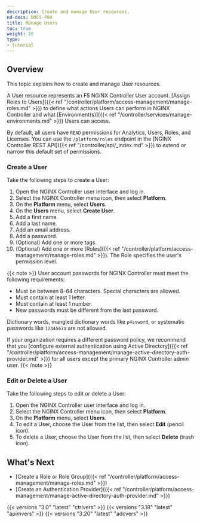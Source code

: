 ```yaml
---
description: Create and manage User resources.
nd-docs: DOCS-784
title: Manage Users
toc: true
weight: 20
type:
- tutorial
---
```


## Overview

This topic explains how to create and manage User resources.

A User resource represents an F5 NGINX Controller User account. [Assign Roles to Users]({{< ref "/controller/platform/access-management/manage-roles.md" >}}) to define what actions Users can perform in NGINX Controller and what [Environment(s)]({{< ref "/controller/services/manage-environments.md" >}}) Users can access.

By default, all users have `READ` permissions for Analytics, Users, Roles, and Licenses. You can use the `/platform/roles` endpoint in the [NGINX Controller REST API]({{< ref "/controller/api/_index.md" >}}) to extend or narrow this default set of permissions.

### Create a User

Take the following steps to create a User:

1. Open the NGINX Controller user interface and log in.
2. Select the NGINX Controller menu icon, then select **Platform**.
3. On the **Platform** menu, select **Users**.
4. On the **Users** menu, select **Create User**.
5. Add a first name.
6. Add a last name.
7. Add an email address.
8. Add a password.
9. (Optional) Add one or more tags.
10. (Optional) Add one or more [Roles]({{< ref "/controller/platform/access-management/manage-roles.md" >}}). The Role specifies the user's permission level.

{{< note >}}
User account passwords for NGINX Controller must meet the following requirements:

- Must be between 8–64 characters. Special characters are allowed.
- Must contain at least 1 letter.
- Must contain at least 1 number.
- New passwords must be different from the last password.

Dictionary words, mangled dictionary words like `p4ssword`, or systematic passwords like `1234567a` are not allowed.

If your organization requires a different password policy, we recommend that you [configure external authentication using Active Directory]({{< ref "/controller/platform/access-management/manage-active-directory-auth-provider.md" >}}) for all users except the primary NGINX Controller admin user.
{{< /note >}}

### Edit or Delete a User

Take the following steps to edit or delete a User:

1. Open the NGINX Controller user interface and log in.
2. Select the NGINX Controller menu icon, then select **Platform**.
3. On the **Platform** menu, select **Users**.
4. To edit a User, choose the User from the list, then select **Edit** (pencil icon).
5. To delete a User, choose the User from the list, then select **Delete** (trash icon).

## What's Next

- [Create a Role or Role Group]({{< ref "/controller/platform/access-management/manage-roles.md" >}})
- [Create an Authentication Provider]({{< ref "/controller/platform/access-management/manage-active-directory-auth-provider.md" >}})

{{< versions "3.0" "latest" "ctrlvers" >}}
{{< versions "3.18" "latest" "apimvers" >}}
{{< versions "3.20" "latest" "adcvers" >}}

